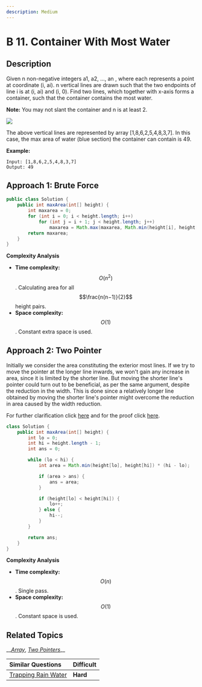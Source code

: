 ```yaml
---
description: Medium
---
```


# B 11. Container With Most Water

## Description

Given n non-negative integers a1, a2, ..., an , where each represents a point at coordinate \(i, ai\). n vertical lines are drawn such that the two endpoints of line i is at \(i, ai\) and \(i, 0\). Find two lines, which together with x-axis forms a container, such that the container contains the most water.

**Note:** You may not slant the container and n is at least 2.

![](https://s3-lc-upload.s3.amazonaws.com/uploads/2018/07/17/question_11.jpg)

The above vertical lines are represented by array \[1,8,6,2,5,4,8,3,7\]. In this case, the max area of water \(blue section\) the container can contain is 49. 

**Example:**

```text
Input: [1,8,6,2,5,4,8,3,7]
Output: 49
```

## Approach 1: Brute Force

```java
public class Solution {
    public int maxArea(int[] height) {
        int maxarea = 0;
        for (int i = 0; i < height.length; i++)
            for (int j = i + 1; j < height.length; j++)
                maxarea = Math.max(maxarea, Math.min(height[i], height[j]) * (j - i));
        return maxarea;
    }
}
```

**Complexity Analysis**

* **Time complexity:** $$O(n^2)$$. Calculating area for all $$\frac{n(n−1)}{2}$$ height pairs.
* **Space complexity:** $$O(1)$$. Constant extra space is used. 

## Approach 2: Two Pointer

Initially we consider the area constituting the exterior most lines. If we try to move the pointer at the longer line inwards, we won't gain any increase in area, since it is limited by the shorter line. But moving the shorter line's pointer could turn out to be beneficial, as per the same argument, despite the reduction in the width. This is done since a relatively longer line obtained by moving the shorter line's pointer might overcome the reduction in area caused by the width reduction.

For further clarification click [here](https://leetcode.com/problems/container-with-most-water/discuss/6099/yet-another-way-to-see-what-happens-in-the-on-algorithm) and for the proof click [here](https://leetcode.com/problems/container-with-most-water/discuss/6089/Anyone-who-has-a-O%28N%29-algorithm/7268).

```java
class Solution {
    public int maxArea(int[] height) {
        int lo = 0;
        int hi = height.length - 1;
        int ans = 0;

        while (lo < hi) {
            int area = Math.min(height[lo], height[hi]) * (hi - lo);

            if (area > ans) {
                ans = area;
            }

            if (height[lo] < height[hi]) {
                lo++;
            } else {
                hi--;
            }
        }

        return ans;
    }
}
```

**Complexity Analysis**

* **Time complexity:** $$O(n)$$. Single pass.
* **Space complexity:** $$O(1)$$. Constant space is used.

## Related Topics

\_\_[_Array_](https://leetcode.com/tag/array/), [_Two Pointers_](https://leetcode.com/tag/two-pointers/)\_\_

| Similar Questions | Difficult |
| :--- | :--- |
| [Trapping Rain Water](a-42.-trapping-rain-water.md) | **Hard** |

